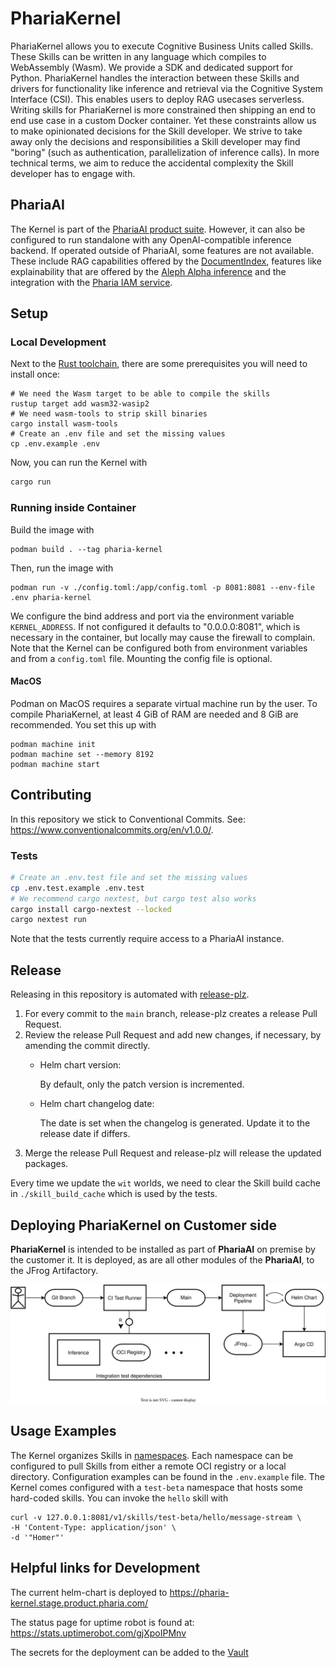 # PhariaKernel

PhariaKernel allows you to execute Cognitive Business Units called Skills. These Skills can be written in any language which compiles to WebAssembly (Wasm).
We provide a SDK and dedicated support for Python.
PhariaKernel handles the interaction between these Skills and drivers for functionality like inference and retrieval via the Cognitive System Interface (CSI).
This enables users to deploy RAG usecases serverless. Writing skills for PhariaKernel is more constrained then shipping an end to end use case in a custom Docker container.
Yet these constraints allow us to make opinionated decisions for the Skill developer.
We strive to take away only the decisions and responsibilities a Skill developer may find "boring" (such as authentication, parallelization of inference calls).
In more technical terms, we aim to reduce the accidental complexity the Skill developer has to engage with.

## PhariaAI

The Kernel is part of the [PhariaAI product suite](https://docs.aleph-alpha.com/products/pharia-ai/overview/).
However, it can also be configured to run standalone with any OpenAI-compatible inference backend.
If operated outside of PhariaAI, some features are not available.
These include RAG capabilities offered by the [DocumentIndex](https://docs.aleph-alpha.com/products/apis/pharia-search/aleph-alpha-document-index-api/), features like explainability that are offered by the [Aleph Alpha inference](https://docs.aleph-alpha.com/products/apis/pharia-inference/) and the integration with the [Pharia IAM service](https://docs.aleph-alpha.com/products/pharia-ai/pharia-os/user-management/).

## Setup

### Local Development

Next to the [Rust toolchain](https://www.rust-lang.org/tools/install), there are some prerequisites you will need to install once:

```shell
# We need the Wasm target to be able to compile the skills
rustup target add wasm32-wasip2
# We need wasm-tools to strip skill binaries
cargo install wasm-tools
# Create an .env file and set the missing values
cp .env.example .env
```

Now, you can run the Kernel with

```sh
cargo run
```

### Running inside Container

Build the image with

```shell
podman build . --tag pharia-kernel
```

Then, run the image with

```shell
podman run -v ./config.toml:/app/config.toml -p 8081:8081 --env-file .env pharia-kernel
```

We configure the bind address and port via the environment variable `KERNEL_ADDRESS`.
If not configured it defaults to "0.0.0.0:8081", which is necessary in the container, but locally may cause the firewall to complain.
Note that the Kernel can be configured both from environment variables and from a `config.toml` file.
Mounting the config file is optional.

#### MacOS

Podman on MacOS requires a separate virtual machine run by the user.
To compile PhariaKernel, at least 4 GiB of RAM are needed and 8 GiB are recommended. You set this up with

```shell
podman machine init
podman machine set --memory 8192
podman machine start
```

## Contributing

In this repository we stick to Conventional Commits. See: <https://www.conventionalcommits.org/en/v1.0.0/>.

### Tests

```sh
# Create an .env.test file and set the missing values
cp .env.test.example .env.test
# We recommend cargo nextest, but cargo test also works
cargo install cargo-nextest --locked
cargo nextest run
```

Note that the tests currently require access to a PhariaAI instance.

## Release

Releasing in this repository is automated with [release-plz](https://release-plz.ieni.dev/).

1. For every commit to the `main` branch, release-plz creates a release Pull Request.
2. Review the release Pull Request and add new changes, if necessary, by amending the commit directly.
   - Helm chart version:

     By default, only the patch version is incremented.
   - Helm chart changelog date:

     The date is set when the changelog is generated. Update it to the release date if differs.
3. Merge the release Pull Request and release-plz will release the updated packages.

Every time we update the `wit` worlds, we need to clear the Skill build cache in `./skill_build_cache` which is used by the tests.

## Deploying PhariaKernel on Customer side

**PhariaKernel** is intended to be installed as part of **PhariaAI** on premise by the customer it.
It is deployed, as are all other modules of the **PhariaAI**, to the JFrog Artifactory.

![Block Diagram Pharia OS deploy][deployment]

## Usage Examples

The Kernel organizes Skills in [namespaces](https://docs.aleph-alpha.com/products/pharia-ai/configuration/how-to-enable-custom-skill-development/#for-operators).
Each namespace can be configured to pull Skills from either a remote OCI registry or a local directory. Configuration examples can be found in the `.env.example` file.
The Kernel comes configured with a `test-beta` namespace that hosts some hard-coded skills. You can invoke the `hello` skill with

```shell
curl -v 127.0.0.1:8081/v1/skills/test-beta/hello/message-stream \
-H 'Content-Type: application/json' \
-d '"Homer"'
```

## Helpful links for Development

The current helm-chart is deployed to <https://pharia-kernel.stage.product.pharia.com/>

The status page for uptime robot is found at: <https://stats.uptimerobot.com/gjXpoIPMnv>

The secrets for the deployment can be added to the [Vault](https://vault.management-prod01.stackit.run/ui/vault/secrets/p-stage/list/projects/pharia-kernel/)

[deployment]: ./tam/deployment.drawio.svg
